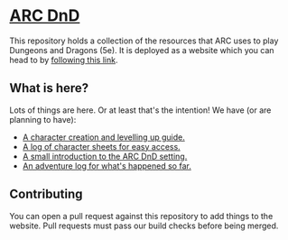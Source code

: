 [deployment-site]: https://willgraham01.github.io/ARC-DnD/
[character-creation]: [deployment-site]/character_creation/index.md
[character-sheets]: FIXME
[adventure-log]: FIXME
[intro-to-ARC-DnD]: FIXME

# [ARC DnD][deployment-site]

This repository holds a collection of the resources that ARC uses to play Dungeons and Dragons (5e).
It is deployed as a website which you can head to by [following this link][deployment-site].

## What is here?

Lots of things are here.
Or at least that's the intention!
We have (or are planning to have):

- [A character creation and levelling up guide.][character-creation]
- [A log of character sheets for easy access.][character-sheets]
- [A small introduction to the ARC DnD setting.][intro-to-ARC-DnD]
- [An adventure log for what's happened so far.][adventure-log]

## Contributing

You can open a pull request against this repository to add things to the website.
Pull requests must pass our build checks before being merged.
